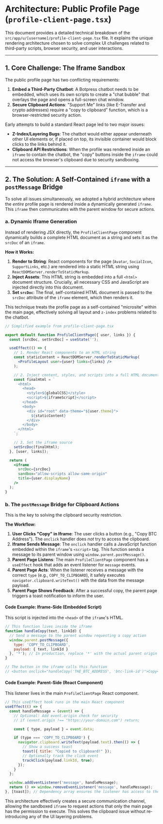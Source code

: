 # Architecture: Public Profile Page (`profile-client-page.tsx`)

This document provides a detailed technical breakdown of the `src/app/u/[username]/profile-client-page.tsx` file. It explains the unique rendering architecture chosen to solve complex UI challenges related to third-party scripts, browser security, and user interactions.

---

## 1. Core Challenge: The Iframe Sandbox

The public profile page has two conflicting requirements:

1.  **Embed a Third-Party Chatbot**: A Botpress chatbot needs to be embedded, which uses its own scripts to create a "chat bubble" that overlays the page and opens a full-screen chat window.
2.  **Secure Clipboard Actions**: "Support Me" links (like E-Transfer and crypto addresses) require a "copy to clipboard" function, which is a browser-restricted security action.

Early attempts to build a standard React page led to two major issues:
*   **Z-Index/Layering Bugs**: The chatbot would either appear underneath other UI elements or, if placed on top, its invisible container would block clicks to the links behind it.
*   **Clipboard API Restrictions**: When the profile was rendered inside an `iframe` to contain the chatbot, the "copy" buttons inside the `iframe` could not access the browser's clipboard due to security sandboxing.

---

## 2. The Solution: A Self-Contained `iframe` with a `postMessage` Bridge

To solve all issues simultaneously, we adopted a hybrid architecture where the *entire* profile page is rendered inside a dynamically generated `iframe`. This `iframe` then communicates with the parent window for secure actions.

### a. Dynamic Iframe Generation

Instead of rendering JSX directly, the `ProfileClientPage` component dynamically builds a complete HTML document as a string and sets it as the `srcDoc` of an `iframe`.

**How it Works:**
1.  **Render to String**: React components for the page (`Avatar`, `SocialIcon`, `SupportLinks`, etc.) are rendered into a static HTML string using `ReactDOMServer.renderToStaticMarkup`.
2.  **Inject Assets**: This HTML string is embedded into a full `<html>` document structure. Crucially, all necessary CSS and JavaScript are injected directly into this document.
3.  **Set `srcDoc`**: The final, self-contained HTML document is passed to the `srcDoc` attribute of the `iframe` element, which then renders it.

This technique treats the profile page as a self-contained "microsite" within the main page, effectively solving all layout and `z-index` problems related to the chatbot.

```jsx
// Simplified example from profile-client-page.tsx

export default function ProfileClientPage({ user, links }) {
  const [srcDoc, setSrcDoc] = useState('');

  useEffect(() => {
    // 1. Render React components to an HTML string
    const staticContent = ReactDOMServer.renderToStaticMarkup(
      <ProfileLayout user={user} links={links} />
    );

    // 2. Inject content, styles, and scripts into a full HTML document
    const finalHtml = `
      <html>
        <head>
          <style>${globalCSS}</style>
          <script>${iframeScript}</script>
        </head>
        <body>
          <div id="root" data-theme="${user.theme}">
            ${staticContent}
          </div>
        </body>
      </html>
    `;

    // 3. Set the iframe source
    setSrcDoc(finalHtml);
  }, [user, links]);

  return (
    <iframe
      srcDoc={srcDoc}
      sandbox="allow-scripts allow-same-origin"
      title={user.displayName}
    />
  );
}
```

### b. The `postMessage` Bridge for Clipboard Actions

This is the key to solving the clipboard security restriction.

**The Workflow:**
1.  **User Clicks "Copy" in Iframe**: The user clicks a button (e.g., "Copy BTC Address"). The `onclick` handler does *not* try to access the clipboard.
2.  **Iframe Sends Message**: The `onclick` handler calls a JavaScript function embedded within the `iframe`'s `<script>` tag. This function sends a message to its parent window using `window.parent.postMessage()`.
3.  **Parent Page Listens**: The main `ProfileClientPage` component has a `useEffect` hook that adds an event listener for `message` events.
4.  **Parent Page Acts**: When the listener receives a message with the correct `type` (e.g., `COPY_TO_CLIPBOARD`), it safely executes `navigator.clipboard.writeText()` with the data from the message payload.
5.  **Parent Page Shows Feedback**: After a successful copy, the parent page triggers a toast notification to inform the user.

#### Code Example: Iframe-Side (Embedded Script)
This script is injected into the `<head>` of the `iframe`'s HTML.

```javascript
// This function lives inside the iframe
function handleCopy(text, linkId) {
  // Send a message to the parent window requesting a copy action
  window.parent.postMessage({
    type: 'COPY_TO_CLIPBOARD',
    payload: { text, linkId }
  }, '*'); // In production, replace '*' with the actual parent origin for security
}

// The button in the iframe calls this function
// <button onclick="handleCopy('THE_BTC_ADDRESS', 'btc-link-id')">Copy</button>
```

#### Code Example: Parent-Side (React Component)
This listener lives in the main `ProfileClientPage` React component.

```jsx
// This useEffect hook runs in the main React component
useEffect(() => {
  const handleMessage = (event) => {
    // Optional: Add event.origin check for security
    // if (event.origin !== "https://your-domain.com") return;

    const { type, payload } = event.data;

    if (type === 'COPY_TO_CLIPBOARD') {
      navigator.clipboard.writeText(payload.text).then(() => {
        // Show a success toast
        toast({ title: "Copied to clipboard!" });
        // Optionally track the click event
        trackClick(payload.linkId, true);
      });
    }
  };

  window.addEventListener('message', handleMessage);
  return () => window.removeEventListener('message', handleMessage);
}, [toast]); // Dependency array ensures the listener has access to the `toast` function
```

This architecture effectively creates a secure communication channel, allowing the sandboxed `iframe` to request actions that only the main page has the permission to execute. This solves the clipboard issue without re-introducing any of the UI layering problems.